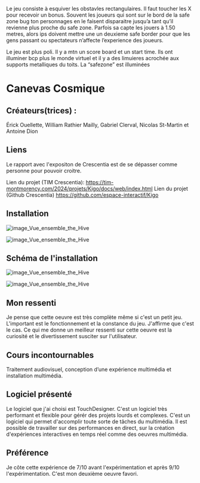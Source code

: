 Le jeu consiste à esquiver les obstavles rectangulaires. Il faut toucher les X pour recevoir un bonus. Souvent les joueurs qui sont sur le bord de la safe zone bug ton personnages en le faisent disparaitre jusqu’a tant qu’il revienne plus proche du safe zone. Parfois sa capte les jouers à 1.50 metres, alors ips doivent mettre une un deuxieme safe border pour que les gens passant ou spectateurs n’affecte l’experience des joueurs.

Le jeu est plus poli. Il y a mtn un score board et un start time. Ils ont illuminer bcp plus le monde virtuel et il y a des limuieres acrochée aux supports metalliques du toits. La “safezone” est illuminées

# Canevas Cosmique

## Créateurs(trices) :
Érick Ouellette, William Rathier Mailly, Gabriel Clerval, Nicolas St-Martin et Antoine Dion


## Liens
Le rapport avec l'expositon de Crescentia est de se dépasser comme personne pour pouvoir croitre.

Lien du projet (TIM Crescentia):
https://tim-montmorency.com/2024/projets/Kigo/docs/web/index.html
Lien du projet (Github Crescentia)
https://github.com/espace-interactif/Kigo


## Installation 

![image_Vue_ensemble_the_Hive](Medias/Vue_ensemble_the_Hive.JPG)

![image_Vue_ensemble_the_Hive](Medias/Vue_ensemble_the_Hive.JPG)


## Schéma de l'installation

![image_Vue_ensemble_the_Hive](Medias/Vue_ensemble_the_Hive.JPG)

![image_Vue_ensemble_the_Hive](Medias/Vue_ensemble_the_Hive.JPG)


## Mon ressenti
Je pense que cette oeuvre est très complète même si c'est un petit jeu. L'important est le fonctionnement et la constance du jeu. J'affirme que c'est le cas. Ce qui me donne un meilleur ressenti sur cette oeuvre est la curiosité et le divertissement susciter sur l'utilisateur.


## Cours incontournables
Traitement audiovisuel, conception d’une expérience multimédia et installation multimédia.


## Logiciel présenté
Le logiciel que j'ai choisi est TouchDesigner. C'est un logiciel très performant et flexible pour gérér des projets lourds et complexes. C'est un logiciel qui permet d'accomplir toute sorte de tâches du multimédia. Il est possible de travailler sur des performances en direct, sur la création d'expériences interactives en temps réel comme des oeuvres multimédia. 


## Préférence
Je côte cette expérience de 7/10 avant l'expérimentation et après 9/10 l'expérimentation. C'est mon deuxième oeuvre favori.
